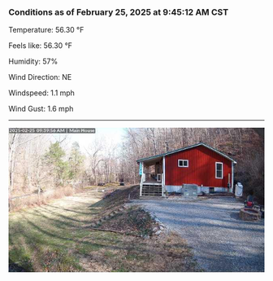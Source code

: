 ### Conditions as of February 25, 2025 at 9:45:12 AM CST 

Temperature: 56.30 &deg;F

Feels like: 56.30 &deg;F

Humidity: 57%

Wind Direction: NE

Windspeed: 1.1 mph

Wind Gust: 1.6 mph

---

<img src="./images/latest.jpeg"/>

